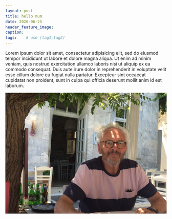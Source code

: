 ```yaml
---
layout: post
title: hello mum
date: 2020-06-25
header_feature_image:
caption:
tags:    # use [tag1,tag2]
---
```

Lorem ipsum dolor sit amet, consectetur adipisicing elit, sed do eiusmod tempor incididunt ut labore et dolore magna aliqua. Ut enim ad minim veniam, quis nostrud exercitation ullamco laboris nisi ut aliquip ex ea commodo consequat. Duis aute irure dolor in reprehenderit in voluptate velit esse cillum dolore eu fugiat nulla pariatur. Excepteur sint occaecat cupidatat non proident, sunt in culpa qui officia deserunt mollit anim id est laborum.

[![greek me](../uploads/IMG_3461.jpg)](../uploads/IMG_3461.jpg)
